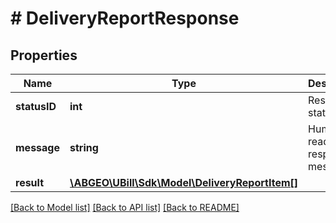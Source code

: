 # # DeliveryReportResponse

## Properties

Name | Type | Description | Notes
------------ | ------------- | ------------- | -------------
**statusID** | **int** | Response status code |
**message** | **string** | Human-readable response message | [optional]
**result** | [**\ABGEO\UBill\Sdk\Model\DeliveryReportItem[]**](DeliveryReportItem.md) |  | [optional]

[[Back to Model list]](../../README.md#models) [[Back to API list]](../../README.md#endpoints) [[Back to README]](../../README.md)

